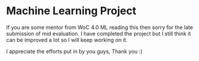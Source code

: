 # Machine Learning Project  


If you are some mentor from WoC 4.0 ML reading this then sorry for the late submission of mid evaluation.
I have completed the project but I still think it can be improved a lot so I will keep working on it.

I appreciate the efforts put in by you guys, Thank you :)
